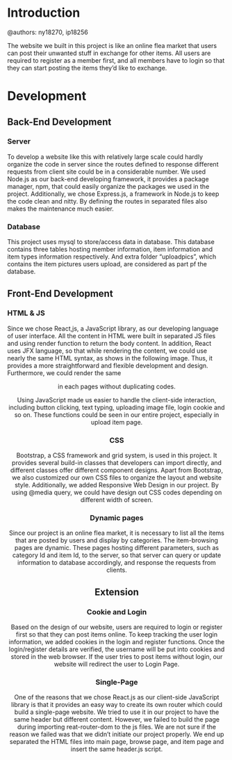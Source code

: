 # Introduction
@authors: ny18270, ip18256

The website we built in this project is like an online flea market that users can post their unwanted stuff in exchange for other items. All users are required to register as a member first, and all members have to login so that they can start posting the items they’d like to exchange.

# Development

## Back-End Development

### Server
To develop a website like this with relatively large scale could hardly organize the code in server since the routes defined to response different requests from client site could be in a considerable number. We used Node.js as our back-end developing framework, it provides a package manager, npm, that could easily organize the packages we used in the project. Additionally, we chose Express.js, a framework in Node.js to keep the code clean and nitty. By defining the routes in separated files also makes the maintenance much easier.

### Database
This project uses mysql to store/access data in database. This database contains three tables hosting member information, item information and item types information respectively.
And extra folder “uploadpics”, which contains the item pictures users upload, are considered as part pf the database.

## Front-End Development

### HTML & JS
Since we chose React,js, a JavaScript library, as our developing language of user interface. All the content in HTML <body> were built in separated JS files and using render function to return the body content. In addition, React uses JFX language, so that while rendering the content, we could use nearly the same HTML syntax, as shows in the following image. Thus, it provides a more straightforward and flexible development and design. Furthermore, we could render the same <header> in each pages without duplicating codes.

Using JavaScript made us easier to handle the client-side interaction, including button clicking, text typing, uploading image file, login cookie and so on. These functions could be seen in our entire project, especially in upload item page.

### CSS
Bootstrap, a CSS framework and grid system, is used in this project. It provides several build-in classes that developers can import directly, and different classes offer different component designs. Apart from Bootstrap, we also customized our own CSS files to organize the layout and website style. Additionally, we added Responsive Web Design in our project. By using @media query, we could have design out CSS codes depending on different width of screen.

### Dynamic pages
Since our project is an online flea market, it is necessary to list all the items that are posted by users and display by categories. The item-browsing pages are dynamic. These pages hosting different parameters, such as category Id and item Id, to the server, so that server can query or update information to database accordingly, and response the requests from clients.

## Extension

### Cookie and Login
Based on the design of our website, users are required to login or register first so that they can post items online. To keep tracking the user login information, we added cookies in the login and register functions. Once the login/register details are verified, the username will be put into cookies and stored in the web browser. If the user tries to post items without login, our website will redirect the user to Login Page.

### Single-Page
One of the reasons that we chose React.js as our client-side JavaScript library is that it provides an easy way to create its own router which could build a single-page website. We tried to use it in our project to have the same header but different content. However, we failed to build the page during importing reat-router-dom to the js files. We are not sure if the reason we failed was that we didn’t initiate our project properly. We end up separated the HTML files into main page, browse page, and item page and insert the same header.js script.